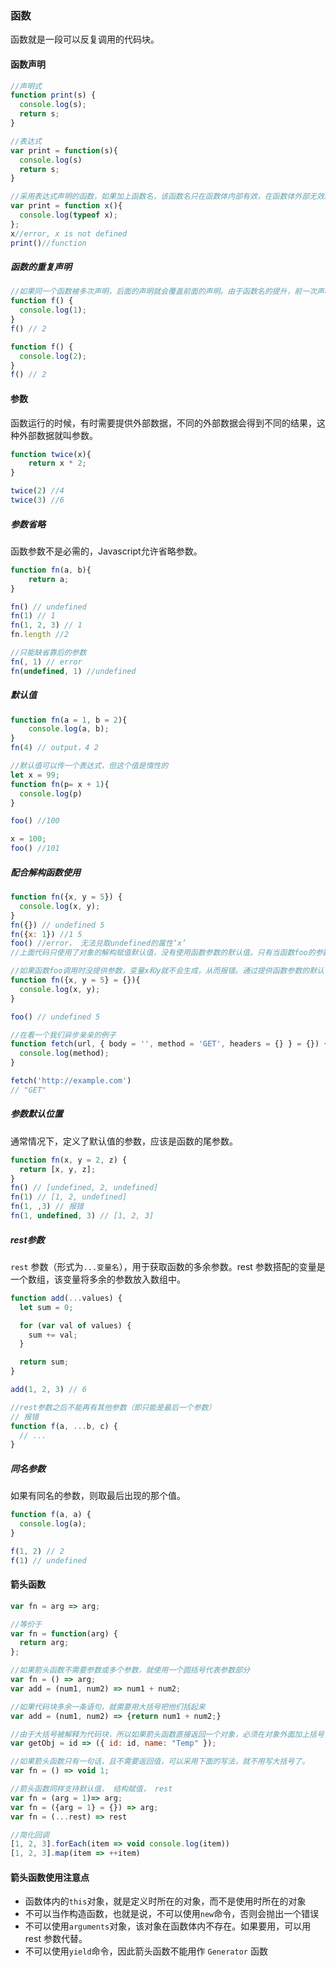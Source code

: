 ### 函数
函数就是一段可以反复调用的代码块。

#### 函数声明

```js
//声明式
function print(s) {
  console.log(s);
  return s;
}

//表达式
var print = function(s){
  console.log(s)
  return s;
}

//采用表达式声明的函数，如果加上函数名，该函数名只在函数体内部有效，在函数体外部无效。
var print = function x(){
  console.log(typeof x);
};
x//error, x is not defined
print()//function
```

##### 函数的重复声明

```js
//如果同一个函数被多次声明，后面的声明就会覆盖前面的声明。由于函数名的提升，前一次声明在任何时候都是无效的
function f() {
  console.log(1);
}
f() // 2

function f() {
  console.log(2);
}
f() // 2
```

#### 参数

函数运行的时候，有时需要提供外部数据，不同的外部数据会得到不同的结果，这种外部数据就叫参数。

```js
function twice(x){
    return x * 2;
}

twice(2) //4
twice(3) //6
```

##### 参数省略

函数参数不是必需的，Javascript允许省略参数。

```js
function fn(a, b){
    return a;
}

fn() // undefined
fn(1) // 1
fn(1, 2, 3) // 1
fn.length //2

//只能缺省靠后的参数
fn(, 1) // error
fn(undefined, 1) //undefined
```

##### 默认值

```js
function fn(a = 1, b = 2){
    console.log(a, b);
}
fn(4) // output，4 2
```

```js
//默认值可以传一个表达式，但这个值是惰性的
let x = 99;
function fn(p= x + 1){
  console.log(p)
}

foo() //100

x = 100;
foo() //101
```

##### 配合解构函数使用

```js
function fn({x, y = 5}) {
  console.log(x, y);
}
fn({}) // undefined 5
fn({x: 1}) //1 5
foo() //error， 无法兑取undefined的属性‘x’
//上面代码只使用了对象的解构赋值默认值，没有使用函数参数的默认值。只有当函数foo的参数是一个对象时，变量x和y才会通过解构赋值生成。
```

``` js
//如果函数foo调用时没提供参数，变量x和y就不会生成，从而报错。通过提供函数参数的默认值，就可以避免这种情况。
function fn({x, y = 5} = {}){
  console.log(x, y);
}

foo() // undefined 5
```

```js
//在看一个我们异步亲亲的例子
function fetch(url, { body = '', method = 'GET', headers = {} } = {}) {
  console.log(method);
}

fetch('http://example.com')
// "GET"
```

##### 参数默认位置

通常情况下，定义了默认值的参数，应该是函数的尾参数。

```js
function fn(x, y = 2, z) {
  return [x, y, z];
}
fn() // [undefined, 2, undefined]
fn(1) // [1, 2, undefined]
fn(1, ,3) // 报错
fn(1, undefined, 3) // [1, 2, 3]
```

##### rest参数
`rest` 参数（形式为`...变量名`），用于获取函数的多余参数。rest 参数搭配的变量是一个数组，该变量将多余的参数放入数组中。

```js
function add(...values) {
  let sum = 0;

  for (var val of values) {
    sum += val;
  }

  return sum;
}

add(1, 2, 3) // 6
```

```js
//rest参数之后不能再有其他参数（即只能是最后一个参数）
// 报错
function f(a, ...b, c) {
  // ...
}
```

##### 同名参数

如果有同名的参数，则取最后出现的那个值。

```js
function f(a, a) {
  console.log(a);
}

f(1, 2) // 2
f(1) // undefined
```

#### 箭头函数

```js
var fn = arg => arg;

//等价于
var fn = function(arg) {
  return arg;
};

//如果箭头函数不需要参数或多个参数，就使用一个圆括号代表参数部分
var fn = () => arg;
var add = (num1, num2) => num1 + num2;

//如果代码块多余一条语句，就需要用大括号把他们括起来
var add = (num1, num2) => {return num1 + num2;}

//由于大括号被解释为代码块，所以如果箭头函数直接返回一个对象，必须在对象外面加上括号，否则会报错。
var getObj = id => ({ id: id, name: "Temp" });

//如果箭头函数只有一句话，且不需要返回值，可以采用下面的写法，就不用写大括号了。
var fn = () => void 1;

//箭头函数同样支持默认值， 结构赋值， rest
var fn = (arg = 1)=> arg;
var fn = ({arg = 1} = {}) => arg;
var fn = (...rest) => rest

//简化回调
[1, 2, 3].forEach(item => void console.log(item))
[1, 2, 3].map(item => ++item)

```

#### 箭头函数使用注意点
* 函数体内的`this`对象，就是定义时所在的对象，而不是使用时所在的对象
* 不可以当作构造函数，也就是说，不可以使用`new`命令，否则会抛出一个错误
* 不可以使用`arguments`对象，该对象在函数体内不存在。如果要用，可以用 rest 参数代替。
* 不可以使用`yield`命令，因此箭头函数不能用作 `Generator` 函数